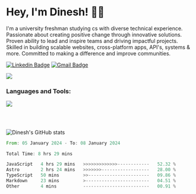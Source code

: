 <h1>Hey, I'm Dinesh! 👋🏻</h1>

I'm a university freshman studying cs with diverse technical experience. Passionate about creating positive change through innovative solutions. Proven ability to lead and inspire teams and driving impactful projects. Skilled in building scalable websites, cross-platform apps, API's, systems & more. Committed to making a difference and improve communities.

[![Linkedin Badge](https://img.shields.io/badge/-lets_connect-blue?style=flat-square&logo=Linkedin&logoColor=white&link=https://www.linkedin.com/in/dineshtalwadker/)](https://www.linkedin.com/in/dineshtalwadker/)
[![Gmail Badge](https://img.shields.io/badge/-mail_me-c14438?style=flat-square&logo=Gmail&logoColor=white&link=mailto:dinesh@codrion.tech)](mailto:dinesh@codrion.tech)<br>

![](https://komarev.com/ghpvc/?username=dinxsh)

<h3 align="left">Languages and Tools:</h3>
<p align="left">
  <a href="https://skillicons.dev">
    <img src="https://skillicons.dev/icons?i=js,jquery,html,css,python,lua,nodejs,mongodb,netlify,nextjs,tailwind,ts,vercel,wordpress,react,astro,c,cs,discord,dotnet,heroku,jquery,bash,bootstrap,docker,vim,kubernetes,git,arduino,atom,aws,azure,babel,blender,cloudflare,deno,django,elixir,emacs,express,fastapi,figma,firebase,flask,gcp,graphql,jenkins,linux,md,matlab,neovim,mysql,nestjs,perl,powershell" />
  </a>
</p>

##

<br>

![Dinesh's GitHub stats](https://github-readme-stats-dinxsh.vercel.app/api?username=dinxsh&show_icons=true&theme=radical)

<!--START_SECTION:waka-->

```rust
From: 05 January 2024 - To: 08 January 2024

Total Time: 8 hrs 29 mins

JavaScript   4 hrs 29 mins   >>>>>>>>>>>>>------------   52.32 %
Astro        2 hrs 24 mins   >>>>>>>------------------   28.00 %
TypeScript   50 mins         >>-----------------------   09.86 %
Markdown     23 mins         >------------------------   04.51 %
Other        4 mins          -------------------------   00.91 %
```

<!--END_SECTION:waka-->
